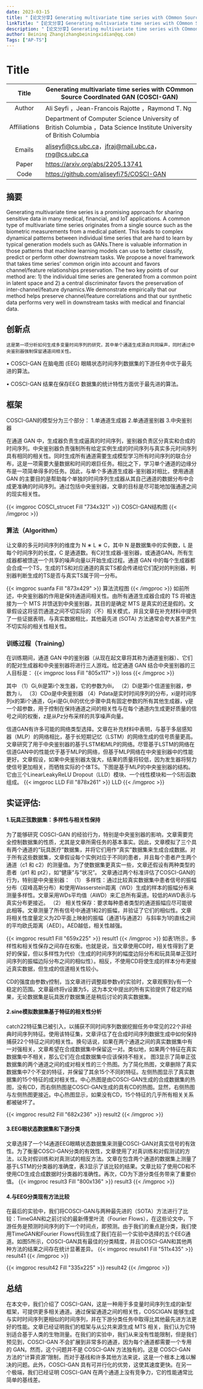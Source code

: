```yaml
---
date: 2023-03-15
title: "【论文分享】Generating multivariate time series with COmmon Source CoordInated GAN (COSCI-GAN)"
linkTitle: "【论文分享】Generating multivariate time series with COmmon Source CoordInated GAN (COSCI-GAN)"
description: "【论文分享】Generating multivariate time series with COmmon Source CoordInated GAN (COSCI-GAN)"
author: Beining Zhang(zhangbeiningxidian@qq.com)
Tags: ["AP-TS"]
---
```


# **Title**

|    Title     | Generating multivariate time series with COmmon Source CoordInated GAN (COSCI-GAN) |
| :----------: | ------------------------------------------------------------ |
|    Author    | Ali Seyfi ，Jean-Francois Rajotte ，Raymond T. Ng            |
| Affiliations | Department of Computer Science University of British Columbia ，Data Science Institute University of British Columbia |
|    Emails    | aliseyfi@cs.ubc.ca，jfraj@mail.ubc.ca，rng@cs.ubc.ca         |
|    Paper     | https://arxiv.org/abs/2205.13741                             |
|     Code     | https://github.com/aliseyfi75/COSCI-GAN                      |

## **摘要**  

Generating multivariate time series is a promising approach for sharing sensitive data in many medical, financial, and IoT applications. A common type of multivariate time series originates from a single source such as the biometric measurements from a medical patient. This leads to complex dynamical patterns between individual time series that are hard to learn by typical generation models such as GANs.There is valuable information in those patterns that machine learning models can use to better classify, predict or perform other downstream tasks. We propose a novel framework that takes time series’ common origin into account and favors channel/feature relationships preservation. The two key points of our method are: 1) the individual time series are generated from a common point in latent space and 2) a central discriminator favors the preservation of inter-channel/feature dynamics.We demonstrate empirically that our method helps preserve channel/feature correlations and that our synthetic data performs very well in downstream tasks with medical and financial data.   

## **创新点**  

    这是第一项分析如何生成多变量时间序列的研究，其中单个通道生成源自共同噪声，同时通过中央鉴别器强制保留通道间相关性。

• COSCI-GAN 在脑电图 (EEG) 眼睛状态时间序列数据集的下游任务中优于最先进的算法。

• COSCI-GAN 结果在保存EEG 数据集的统计特性方面优于最先进的算法。



## **框架**   

COSCI-GAN的模型分为三个部分：
1.单通道生成器
2.单通道鉴别器
3.中央鉴别器

在通道 GAN 中，生成器负责生成逼真的时间序列，鉴别器负责区分真实和合成的时间序列。中央鉴别器负责强制所有给定实例生成的时间序列与真实多元时间序列具有相同的相关性。同时生成所有通道需要生成模型学习所有时间序列的联合分布，这是一项需要大量数据和时间的艰巨任务。相比之下，学习单个通道的边缘分布是一项简单得多的任务。因此，与单个多通道生成器-鉴别器对相比，使用通道 GAN 的主要目的是帮助每个单独的时间序列生成器从其自己通道的数据分布中合成更准确的时间序列。通过包括中央鉴别器，文章的目标是尽可能地加强通道之间的现实相关性。

{{< imgproc COSCI_strucet Fill "734x321" >}}
COSCI-GAN结构图 
{{< /imgproc >}}

### 算法（Algorithm）
  
让文章的多元时间序列的维度为 N ∗ L ∗ C，其中 N 是数据集中的实例数，L 是每个时间序列的长度，C 是通道数。有C对生成器-鉴别器，或通道GAN。所有生成器都被馈送一个共享的噪声向量以开始生成过程。通道 GAN 中的每个生成器都会合成一个TS，生成的TS和对应通道的真实TS都会传递给它们配对的判别器，判别器判断生成的TS是否与真实TS属于同一分布。

{{< imgproc suanfa Fill "873x429" >}}
算法流程图
{{< /imgproc >}}
如前所述，中央鉴别器的作用是保持通道间相关性。由所有通道生成器合成的 TS 将被连接为一个 MTS 并馈送到中央鉴别器，其目的是确定 MTS 是真实的还是假的。文章假设这将惩罚通道之间不切实际的（不）相关模式，并且文章在补充材料中提供了一些证据表明，与真实数据相比，其他最先进 (SOTA) 方法通常会夸大甚至产生不切实际的相关性相关性。

### 训练过程（Training）

在训练期间，通道 GAN 中的鉴别器（从现在起文章将其称为通道鉴别器）、它们的配对生成器和中央鉴别器将进行三人游戏。给定通道 GAN 结合中央鉴别器的三人目标是：
{{< imgproc loss Fill "805x117" >}}
loss
{{< /imgproc >}}

其中
    （1）Gi,θi是第i个发生器，它的参数为θi，
    （2）Di是第i个信道鉴别器，参数为  i，
    （3）CDα是中央鉴别器
    （4）Pdata是实时时间序列的分布，xi是时间序列x的第i个通道，Gj≠i是Gi,θi的优化步骤中具有固定参数的所有其他生成器，γ是一个超参数，用于控制在保持通道之间的相关性与在每个通道内生成更好质量的信号之间的权衡，z是从Pz分布采样的共享噪声向量。

信道GAN有许多可能的网络类型选择。文章在补充材料中表明，与基于多层感知器（MLP）的网络相比，基于长短期记忆（LSTM）的网络生成的信号质量更高。文章研究了用于中央鉴别器的基于LSTM和MLP的网络。尽管基于LSTM的网络在信道GAN中的性能优于基于MLP的网络，但基于MLP网络在中央鉴别器中的性能更好。文章假设，如果中央鉴别器太强大，结果的质量将较低，因为发生器将努力使信号更加相关，而牺牲实际的个体TS。下图是基于MLP的中央鉴别器的结构。它由三个LinearLeakyReLU Dropout（LLD）模块、一个线性模块和一个S形函数组成。
{{< imgproc LLD Fill "878x261" >}}
 LLD
{{< /imgproc >}}


## **实证评估:**

#### 1.玩具正弦数据集：多样性与相关性保持

为了能够研究 COSCI-GAN 的经验行为，特别是中央鉴别器的影响，文章需要完全控制数据集的性质，尤其是文章所需任务的基本事实。因此，文章模拟了三个具有两个通道的“玩具医疗”数据集，并将它们用作“真实”数据集来生成合成数据。对于所有这些数据集，文章假设每个实例对应于不同的患者，并且每个患者产生两个通道（c1 和 c2）的测量值。为了使数据集更真实一些，文章还假设有两种类型的患者（pt1 和 pt2），如“健康”与“状况”。
文章通过两个标准评估了COSCI-GAN的行为，特别是中央鉴别器：
（1） 多样性：通过比较真实数据集中患者信号的振幅分布（双峰高斯分布）和使用Wasserstein距离（WD）生成的样本的振幅分布来测量多样性。文章采用WDs平均值（AWD）来汇总所有渠道。较低的AWD表示与真实分布更接近。
（2） 相关性保存：要求每种患者类型的通道振幅应尽可能彼此相等。文章测量了所有信号中通道1和2的振幅，并验证了它们的相似性。文章将相关性度量定义为2D平面上映射的振幅（通道1与通道2）与斜率为1的直线之间的平均欧氏距离（AED）。AED越低，相关性越强。


{{< imgproc result1 Fill "659x225" >}}
 result1 
{{< /imgproc >}}
如表1所示，多样性和相关性保存之间存在权衡。也就是说，当文章使用CD时，相关性得到了更好的保留，但以多样性为代价（生成的时间序列的幅度边际分布和玩具简单正弦时间序列的振幅边际分布之间的相似性）。相反，不使用CD将使生成的样本分布更接近真实数据，但生成的信道相关性较小。

CD的强度由参数γ控制，当文章进行调整超参数γ的实验时，文章观察到γ有一个稳定的范围。文章最终将γ设置为5，这为本文中提出的所有实验提供了稳定的结果，无论数据集是玩具医疗数据集还是稍后讨论的真实数据集。

#### 2.sine模拟数据集基于特征的相关性分析

catch22特征集已被引入，以捕获不同时间序列数据挖掘任务中常见的22个非经典时间序列特征。使用该特征集，文章评估了在合成时间序列数据生成中如何保持捕获22个特征之间的相关性。换句话说，如果在两个通道之间的真实数据集中有一对强相关，文章希望在合成数据集中保留这一对。类似地，如果两个特征在真实数据集中不相关，那么它们在合成数据集中应该保持不相关。
  图3显示了简单正弦数据集的两个通道之间的成对相关性的三个热图。为了简化热图，文章删除了真实数据集中7个不变的特征，并保留了其余15个不同的特征。左侧热图显示了真实数据集的15个特征的成对相关性。中心热图是由COSCI-GAN生成的合成数据集的热图，没有CD，而右侧热图是COSCI-GAN生成的具有CD的热图。显然，右侧热图与左侧热图更接近。中心热图显示，如果没有CD，15个特征的几乎所有相关关系都被破坏了。
  
{{< imgproc result2 Fill "682x236" >}}
 result2
{{< /imgproc >}}

#### 3.EEG眼状态数据集和下游分类

文章选择了一个14通道EEG眼睛状态数据集来测量COSCI-GAN对真实信号的有效性。为了衡量COSCI-GAN分类的有效性，文章使用了对真训练和对假测试的方法，以及对假训练和对真测试的相反方法。文章在包含两个通道的数据集上测量了基于LSTM的分类器的准确度，表3显示了该比较的结果。文章比较了使用CD和不使用CD生成合成数据时分类器的准确性。再次，CD为下游分类任务带来了重要价值。
{{< imgproc result3 Fill "800x136" >}}
 result3 
{{< /imgproc >}}

#### 4.与EEG分类现有方法比较

在最后的实验中，我们将COSCI-GAN与两种最先进的（SOTA）方法进行了比较：TimeGAN和之前讨论的最新傅里叶流（Fourier Flows），在这些论文中，下游任务是预测时间序列的下一个时间点，即预测。由于我们的重点是分类，我们使用TimeGAN和Fourier Flows代码生成了我们在前一个实验中选择的五个EEG通道。如图5所示，COSCI-GAN具有最佳的分类精度，并且COSCI-GAN和其他两种方法的结果之间存在统计显著差异。
{{< imgproc result41 Fill "511x435" >}}
result41 
{{< /imgproc >}}

{{< imgproc result42 Fill "335x225" >}}
 result42 
{{< /imgproc >}}

## **总结**

在本文中，我们介绍了 COSCI-GAN，这是一种用于多变量时间序列生成的新型框架，可提供更多相关通道。通过保留通道之间的相关性，COSCIGAN 能够生成与实时时间序列更相似的时间序列，并在下游分类任务中取得比其他最先进方法更好的性能。文章已经证明我们的框架与从公共来源生成 MTS 相关，我们认为它特别适合基于人类的生物测量。在我们的实验中，我们从来没有性能限制，但是我们预见到，COSCI-GAN 不会扩展到非常多的通道，因为每个通道都需要一个专用的 GAN。然而，这个问题并不是 COSCI-GAN 方法独有的。这是 COSCI-GAN 方法的“计算资源”限制，而对于基线和许多其他方法来说，这是一个根本上难以解决的问题。此外，COSCI-GAN 具有可并行化的优势，这使其速度更快。在另一个极端，我们已经证明 COSCI-GAN 在两个通道上没有竞争力，它的性能通常比简单的基线差。





